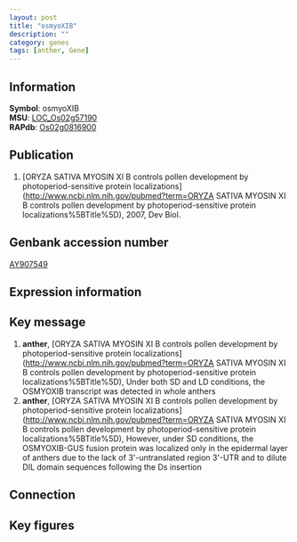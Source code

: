 ```yaml
---
layout: post
title: "osmyoXIB"
description: ""
category: genes
tags: [anther, Gene]
---
```


## Information
__Symbol__: osmyoXIB  
__MSU__: [LOC_Os02g57190](http://rice.plantbiology.msu.edu/cgi-bin/ORF_infopage.cgi?orf=LOC_Os02g57190)  
__RAPdb__: [Os02g0816900](http://rapdb.dna.affrc.go.jp/viewer/gbrowse_details/irgsp1?name=Os02g0816900)  

## Publication
1. [ORYZA SATIVA MYOSIN XI B controls pollen development by photoperiod-sensitive protein localizations](http://www.ncbi.nlm.nih.gov/pubmed?term=ORYZA SATIVA MYOSIN XI B controls pollen development by photoperiod-sensitive protein localizations%5BTitle%5D), 2007, Dev Biol.

## Genbank accession number
[AY907549](http://www.ncbi.nlm.nih.gov/nuccore/AY907549)  

## Expression information

## Key message
1. __anther__, [ORYZA SATIVA MYOSIN XI B controls pollen development by photoperiod-sensitive protein localizations](http://www.ncbi.nlm.nih.gov/pubmed?term=ORYZA SATIVA MYOSIN XI B controls pollen development by photoperiod-sensitive protein localizations%5BTitle%5D),  Under both SD and LD conditions, the OSMYOXIB transcript was detected in whole anthers
2. __anther__, [ORYZA SATIVA MYOSIN XI B controls pollen development by photoperiod-sensitive protein localizations](http://www.ncbi.nlm.nih.gov/pubmed?term=ORYZA SATIVA MYOSIN XI B controls pollen development by photoperiod-sensitive protein localizations%5BTitle%5D),  However, under SD conditions, the OSMYOXIB-GUS fusion protein was localized only in the epidermal layer of anthers due to the lack of 3'-untranslated region 3'-UTR and to dilute DIL domain sequences following the Ds insertion

## Connection

## Key figures


